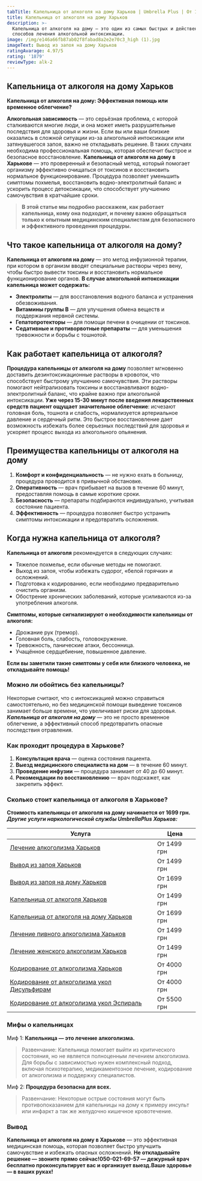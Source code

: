 ```yaml
---
tabTitle: Капельница от алкоголя на дому Харьков | Umbrella Plus | От 1699 грн
title: Капельница от алкоголя на дому Харьков
description: >-
  Капельница от алкоголя на дому — это один из самых быстрых и действенных
  способов лечения алкогольной интоксикации.
image: /img/e146a66fb87ab02f8fabad8a2e2e70c3_high (1).jpg
imageText: Вывод из запоя на дому Харьков
ratingAvarage: 4.97/5
rating: '1879'
reviewType: alk-2
---
```


## Капельница от алкоголя на дому Харьков

**Капельница от алкоголя на дому: Эффективная помощь или временное облегчение?**

**Алкогольная зависимость** — это серьёзная проблема, с которой сталкиваются многие люди, и она может иметь разрушительные последствия для здоровья и жизни. Если вы или ваши близкие оказались в сложной ситуации из-за алкогольной интоксикации или затянувшегося запоя, важно не откладывать решение. В таких случаях необходима профессиональная помощь, которая обеспечит быстрое и безопасное восстановление. **Капельница от алкоголя на дому в Харькове** — это проверенный и безопасный метод, который помогает организму эффективно очищаться от токсинов и восстановить нормальное функционирование. Процедура позволяет уменьшить симптомы похмелья, восстановить водно-электролитный баланс и ускорить процесс детоксикации, что способствует улучшению самочувствия в кратчайшие сроки.

> **В этой статье мы подробно расскажем, как работает капельница, кому она подходит, и почему важно обращаться только к опытным медицинским специалистам для безопасного и эффективного проведения процедуры.**

## Что такое капельница от алкоголя на дому?

**Капельница от алкоголя на дому** — это метод инфузионной терапии, при котором в организм вводят специальные растворы через вену, чтобы быстро вывести токсины и восстановить нормальное функционирование органов. **В случае алкогольной интоксикации капельница может содержать:**

* **Электролиты** — для восстановления водного баланса и устранения обезвоживания.
* **Витамины группы B** — для улучшения обмена веществ и поддержания нервной системы.
* **Гепатопротекторы** — для помощи печени в очищении от токсинов.
* **Седативные и противорвотные препараты** — для уменьшения тревожности и борьбы с тошнотой.

## Как работает капельница от алкоголя?

**Процедура капельницы от алкоголя на дому** позволяет мгновенно доставить дезинтоксикационные растворы в кровоток, что способствует быстрому улучшению самочувствия. Эти растворы помогают нейтрализовать токсины и восстанавливают водно-электролитный баланс, что крайне важно при алкогольной интоксикации. **Уже через 15-30 минут после введения лекарственных средств пациент ощущает значительное облегчение**: исчезают головная боль, тошнота и слабость, нормализуется артериальное давление и сердечный ритм. Это быстрое восстановление дает возможность избежать более серьезных последствий для здоровья и ускоряет процесс выхода из алкогольного опьянения.

## Преимущества капельницы от алкоголя на дому

1. **Комфорт и конфиденциальность** — не нужно ехать в больницу, процедура проводится в привычной обстановке.
2. **Оперативность** — врач прибывает на вызов в течение 60 минут, предоставляя помощь в самые короткие сроки.
3. **Безопасность** — препараты подбираются индивидуально, учитывая состояние пациента.
4. **Эффективность** — процедура позволяет быстро устранить симптомы интоксикации и предотвратить осложнения.

## Когда нужна капельница от алкоголя?

**Капельница от алкоголя** рекомендуется в следующих случаях:

* Тяжелое похмелье, если обычные методы не помогают.
* Выход из запоя, чтобы избежать судорог, «белой горячки» и осложнений.
* Подготовка к кодированию, если необходимо предварительно очистить организм.
* Обострение хронических заболеваний, которые усиливаются из-за употребления алкоголя.

**Симптомы, которые сигнализируют о необходимости капельницы от алкоголя:**

* Дрожание рук (тремор).
* Головная боль, слабость, головокружение.
* Тревожность, панические атаки, бессонница.
* Учащённое сердцебиение, повышенное давление.

**Если вы заметили такие симптомы у себя или близкого человека, не откладывайте помощь!**

### Можно ли обойтись без капельницы?

Некоторые считают, что с интоксикацией можно справиться самостоятельно, но без медицинской помощи выведение токсинов занимает больше времени, что увеличивает риски для здоровья. ***Капельница от алкоголя на дому*** — это не просто временное облегчение, а эффективный способ предотвратить опасные последствия отравления.

### Как проходит процедура в Харькове?

1. **Консультация врача** — оценка состояния пациента.
2. **Выезд медицинского специалиста на дом** — в течение 60 минут.
3. **Проведение инфузии** — процедура занимает от 40 до 60 минут.
4. **Рекомендации по восстановлению** — врач подскажет, как закрепить эффект.

### Сколько стоит капельница от алкоголя в Харькове?

**Стоимость капельницы от алкоголя на дому начинается от 1699 грн.** ***Другие услуги наркологической службы UmbrellaPlus Харьков:***

| Услуга                                                                                                                         | Цена        |
| ------------------------------------------------------------------------------------------------------------------------------ | ----------- |
| [Лечение алкоголизма Харьков](https://umbrella-plus.com.ua/kharkiv/lechenie-alkogolizma-kharkiv/)                              | От 1499 грн |
| [Вывод из запоя Харьков](https://umbrella-plus.com.ua/kharkiv/vivod-iz-zapoia-kharkiv/)                                        | От 1499 грн |
| [Вывод из запоя на дому Харьков](https://umbrella-plus.com.ua/kharkiv/vivod-iz-zapoia-na-domy-kharkiv/)                        | От 1699 грн |
| [Капельница от алкоголя Харьков](https://umbrella-plus.com.ua/kharkiv/kapelnica_ot_alkogola_kharkiv/)                          | От 1499 грн |
| [Капельница от алкоголя на дому Харьков](https://umbrella-plus.com.ua/kharkiv/kapelnica_ot_alkogola_na_domy_kharkiv/)          | От 1699 грн |
| [Лечение пивного алкоголизма Харьков](https://umbrella-plus.com.ua/kharkiv/lechenie-pivnogo-alkogolizma-kharkiv/)              | От 1499 грн |
| [Лечение женского алкоголизм Харьков](https://umbrella-plus.com.ua/kharkiv/lechenie-jenskogo-alkogolizma-kharkiv/)             | От 1499 грн |
| [Кодирование от алкоголизма Харьков](https://umbrella-plus.com.ua/kharkiv/kodirovka-ot-alkogolia-kharkiv/)                     | От 4000 грн |
| [Кодирование от алкоголизма укол Дисульфирам](https://umbrella-plus.com.ua/kharkiv/kodirovka-ot-alkogolia-disulfiram-kharkiv/) | От 4000 грн |
| [Кодирование от алкоголизма укол Эспираль](https://umbrella-plus.com.ua/kharkiv/kodirovka-ot-alkogolizma-espiarl-kharkiv/)     | От 5500 грн |

### Мифы о капельницах

Миф 1: **Капельница — это лечение алкоголизма.**

> Развенчание: Капельница помогает выйти из критического состояния, но не является полноценным лечением алкоголизма. Для борьбы с зависимостью нужен комплексный подход, включая психотерапию, медикаментозное лечение, кодирование от алкоголизма и поддержку специалистов.

Миф 2: **Процедура безопасна для всех.**

> Развенчание: Некоторые острые состояния могут быть противопоказанием для капельницы на дому к примеру инсульт или инфаркт а так же желудочно кишечное кровотечение.

### Вывод

**Капельница от алкоголя на дому в Харькове** — это эффективная медицинская помощь, которая позволяет быстро улучшить самочувствие и избежать опасных осложнений. **Не откладывайте решение — звоните прямо сейчас!050-021-69-57 — дежурный врач бесплатно проконсультирует вас и организует выезд.Ваше здоровье — в ваших руках!**
